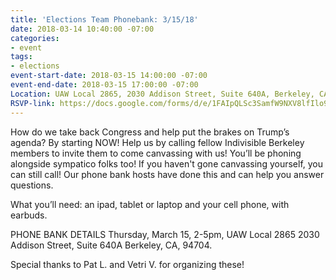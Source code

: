 ```yaml
---
title: 'Elections Team Phonebank: 3/15/18'
date: 2018-03-14 10:40:00 -07:00
categories:
- event
tags:
- elections
event-start-date: 2018-03-15 14:00:00 -07:00
event-end-date: 2018-03-15 17:00:00 -07:00
Location: UAW Local 2865, 2030 Addison Street, Suite 640A, Berkeley, CA, 94704
RSVP-link: https://docs.google.com/forms/d/e/1FAIpQLSc3SamfW9NXV8lfIlo9JKAIpRaasqX-9bPUExm9Al-XzwZ96g/viewform?usp=sf_link
---
```


How do we take back Congress and help put the brakes on Trump’s agenda?  By starting NOW! Help us by calling fellow Indivisible Berkeley members to invite them to come canvassing with us! You’ll be phoning alongside sympatico folks too! If you haven't gone canvassing yourself, you can still call!  Our phone bank hosts have done this and can help you answer questions.

What you’ll need: an ipad, tablet or laptop and your cell phone, with earbuds.

PHONE BANK DETAILS
Thursday, March 15, 2-5pm, 
UAW Local 2865
2030 Addison Street, Suite 640A
Berkeley, CA, 94704.

Special thanks to Pat L. and Vetri V. for organizing these!